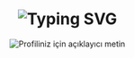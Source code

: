 <div align="center">
  <h1>
    <img src="https://readme-typing-svg.herokuapp.com?font=Jetbrains+mono&size=50&duration=3000&color=33FF33&center=true&vCenter=true&width=800&lines=Merhaba!+Ben+Cengiz;+Bu+benim+Github+profilim;Hoşgeldiniz!" alt="Typing SVG"/>
  </h1>
   <span>
    <img src="https://media.tenor.com/I5iY9Hj8YGQAAAAi/kroppa-digital.gif" alt="Profiliniz için açıklayıcı metin"/>
  </span>
</div>
 
